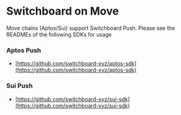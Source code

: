 # Switchboard on Move

Move chains (Aptos/Sui) support Switchboard Push. Please see the READMEs of the following SDKs for usage

### Aptos Push

* [https://github.com/switchboard-xyz/aptos-sdk](https://github.com/switchboard-xyz/aptos-sdk)

### Sui Push

* [https://github.com/switchboard-xyz/sui-sdk](https://github.com/switchboard-xyz/sui-sdk)
